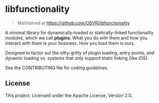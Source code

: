 # libfunctionality
> Maintained at <https://github.com/OSVR/libfunctionality>

A minimal library for dynamically-loaded or statically-linked functionality modules, which we call **plugins**. What you do with them and how you interact with them is your business. How you load them is ours.

Designed to factor out the nitty-gritty of plugin loading, entry points, and dynamic loading vs. systems that only support static linking (like iOS).

See the CONTRIBUTING file for coding guidelines.

## License

This project: Licensed under the Apache License, Version 2.0.